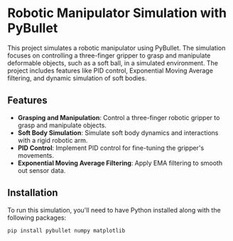 # Robotic Manipulator Simulation with PyBullet

This project simulates a robotic manipulator using PyBullet. The simulation focuses on controlling a three-finger gripper to grasp and manipulate deformable objects, such as a soft ball, in a simulated environment. The project includes features like PID control, Exponential Moving Average filtering, and dynamic simulation of soft bodies.

## Features
- **Grasping and Manipulation**: Control a three-finger robotic gripper to grasp and manipulate objects.
- **Soft Body Simulation**: Simulate soft body dynamics and interactions with a rigid robotic arm.
- **PID Control**: Implement PID control for fine-tuning the gripper's movements.
- **Exponential Moving Average Filtering**: Apply EMA filtering to smooth out sensor data.

## Installation

To run this simulation, you'll need to have Python installed along with the following packages:

```bash
pip install pybullet numpy matplotlib
